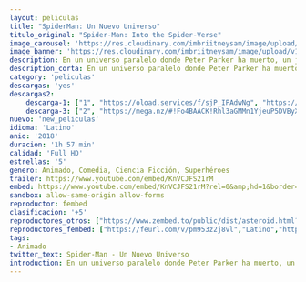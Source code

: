 ```yaml
---
layout: peliculas
title: "SpiderMan: Un Nuevo Universo"
titulo_original: "Spider-Man: Into the Spider-Verse"
image_carousel: 'https://res.cloudinary.com/imbriitneysam/image/upload/v1545102128/nuevo-universo-poster-min.jpg'
image_banner: 'https://res.cloudinary.com/imbriitneysam/image/upload/v1545102129/spider-nuevo-universo-banner-min.jpg'
description: En un universo paralelo donde Peter Parker ha muerto, un jóven de secundaria llamado Miles Morales es el nuevo Spider-Man. Sin embargo, cuando el líder mafioso Wilson Fisk (a.k.a Kingpin) construye el Super Colisionador trae a una versión alternativa de Peter Parker que tratará de enseñarle a Miles como ser un mejor Spider-Man. Pero no será el único Spider Man en entrar a este universo, 4 versiones alternas de Spidey aparecerán y buscarán regresar a su universo antes de que toda la realidad colapse.
description_corta: En un universo paralelo donde Peter Parker ha muerto, un jóven de secundaria llamado Miles Morales es el nuevo Spider-Man. Sin embargo, cuando el líder mafioso Wilson Fisk (a.k.a Kingpin) construye el Super Colisionador trae a..
category: 'peliculas'
descargas: 'yes'
descargas2:
    descarga-1: ["1", "https://oload.services/f/sjP_IPAdwNg", "https://www.google.com/s2/favicons?domain=openload.co","OpenLoad","https://res.cloudinary.com/imbriitneysam/image/upload/v1541473684/mexico.png", "Latino", "Full HD"]
    descarga-3: ["2", "https://mega.nz/#!Fo4BAACK!Rhl3aGMMn1YjeuP5DVByXsJXA2RLIwx7boM0_SoM464", "https://www.google.com/s2/favicons?domain=mega.nz","Mega","https://res.cloudinary.com/imbriitneysam/image/upload/v1541473684/mexico.png", "Latino", "Full HD"]
nuevo: 'new_peliculas'
idioma: 'Latino'
anio: '2018'
duracion: '1h 57 min'
calidad: 'Full HD'
estrellas: '5'
genero: Animado, Comedia, Ciencia Ficción, Superhéroes
trailer: https://www.youtube.com/embed/KnVCJFS21rM
embed: https://www.youtube.com/embed/KnVCJFS21rM?rel=0&amp;hd=1&border=0&wmode=opaque&enablejsapi=1&modestbranding=1&controls=1&showinfo=1
sandbox: allow-same-origin allow-forms
reproductor: fembed
clasificacion: '+5'
reproductores_otros: ["https://www.zembed.to/public/dist/asteroid.html?id=db4eb5672e50c798c45ac6b81a6fad1e&title=Spider-Man:%20Into%20the%20Spider-Verse","Latino","https://gdriveplayer.me/embed2.php?link=6qHLt1BvwWd4p2RBlIb9TgDU9ZVZt5cdFGVGw30lmyA%252F024oqyvZFhJFJrpNIyfqmBKUZtVMJ1C98dY9hg2Oxfjkt1CS3%252BznWyq7hGUyou%252B2wLALc1G04ez05uuxTlbC%252BWviXaB6uj8HmCXoOlshkLeqdfXlxwAXGTkTc%252FMIdaAfEcUKP0Hc%252F1kLiX6qU%252FVNWdxsxB5Eu41uGbUIM0PtvJ","Latino","https://gdriveplayer.me/embed2.php?link=HlcMxZk6jAd0eijxQBTTPAWsLd5IR4L4ZPaJUhwo4ZTjPK%252BWTw%252BUI%252Fsc6NvtT64%252B8hxgF0r3aC%252Bc1X0Wb9LPP79VAhDsBckHZMFe3IjQRdANknnvdU%252FxyAHV2Dz8las4sOIEBuZH2LvLI6k3ejlPqNwpv57AHYDPQ8nDX59tRwZzBfJtt3O4DQssjdRzz3aqZriDRKdPrm81oKi1%252BPo3kT","Latino","https://api.cuevana3.io/stream/index.php?file=ek5lbm9xYWNrS0xYMTZLa2xNbkdvY3ZTb3BtZng4TGp6ZFpobGFMUGtPTFJ5SnFUWU5MSzZkUFhZR1JwbTVha25KR1VvcVBWMGVMWWtaYWhvSkhWNTVpWlptVnBtNVhTc0tTSGtYdW1qK0RVbDFhb2xNN0sxOU9ubUtXWHg1dWttWnRuWldpWG1hZWM","Latino","https://gdriveplayer.me/embed2.php?link=S%252BZ%252FXqkvooy4S2B8wGMdLw5wyfGUmQAYUdXBQWfegzonKXK9uh2d%252BFIt5nMzTnRonpoxhTY5crsbMgte4o6KmxF4fZgIycyXp7KwBAsvKogXRkOBFLN3AO2RV40h8ApMMZHrNXYgxV86cGWSiJckyN%252BlnPcgxc83axWPdk8m%252Bozv%252F%252FxdglD5fYJ8MMpt5h10ZcB2o8gONJawblaF2L8ciwXEmWioqebltXlAbtpHUyALi8aknM7ODpc4P4nMLzSAI%253D","Latino"]
reproductores_fembed: ["https://feurl.com/v/pm953z2j8vl","Latino","https://animekao.xyz/v/8gvd8epqpoy","Latino",]
tags:
- Animado
twitter_text: Spider-Man - Un Nuevo Universo
introduction: En un universo paralelo donde Peter Parker ha muerto, un jóven de secundaria llamado Miles Morales es el nuevo Spider-Man. Sin embargo, cuando el líder mafioso Wilson Fisk (a.k.a Kingpin) construye el Super Colisionador trae a..
---
```













